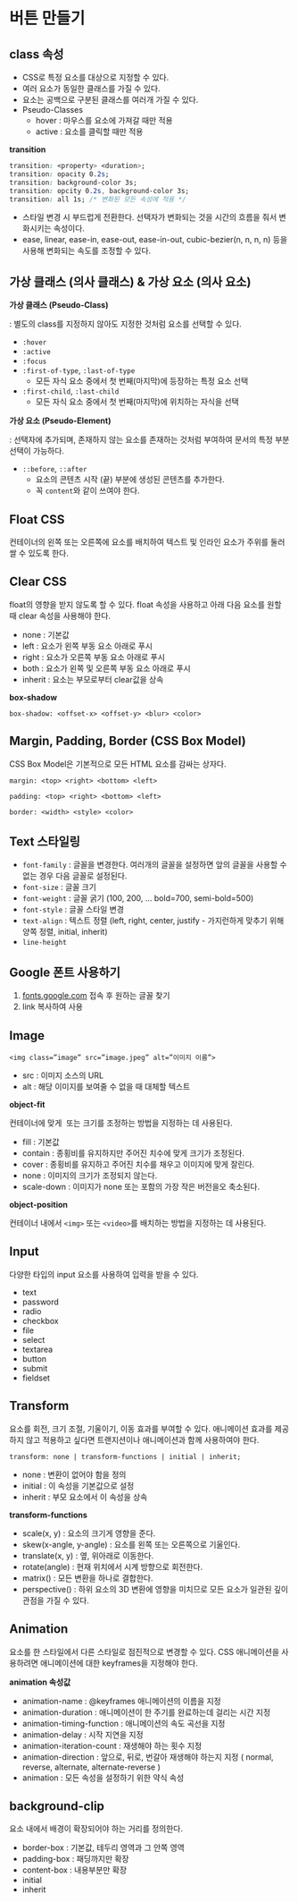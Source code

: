 # 버튼 만들기

## class 속성

- CSS로 특정 요소를 대상으로 지정할 수 있다.
- 여러 요소가 동일한 클래스를 가질 수 있다.
- 요소는 공백으로 구분된 클래스를 여러개 가질 수 있다.
- Pseudo-Classes
  - hover : 마우스를 요소에 가져갈 때만 적용
  - active : 요소를 클릭할 때만 적용

**transition**

```css
transition: <property> <duration>;
transition: opacity 0.2s;
transition: background-color 3s;
transition: opcity 0.2s, background-color 3s;
transition: all 1s; /* 변화된 모든 속성에 적용 */
```

- 스타일 변경 시 부드럽게 전환한다. 선택자가 변화되는 것을 시간의 흐름을 줘서 변화시키는 속성이다.
- ease, linear, ease-in, ease-out, ease-in-out, cubic-bezier(n, n, n, n) 등을 사용해 변화되는 속도를 조정할 수 있다.

## 가상 클래스 (의사 클래스) & 가상 요소 (의사 요소)

**가상 클래스 (Pseudo-Class)**

: 별도의 class를 지정하지 않아도 지정한 것처럼 요소를 선택할 수 있다.

- `:hover`
- `:active`
- `:focus`
- `:first-of-type`, `:last-of-type`
  - 모든 자식 요소 중에서 첫 번째(마지막)에 등장하는 특정 요소 선택
- `:first-child`, `:last-child`
  - 모든 자식 요소 중에서 첫 번째(마지막)에 위치하는 자식을 선택

**가상 요소 (Pseudo-Element)**

: 선택자에 추가되며, 존재하지 않는 요소를 존재하는 것처럼 부여하여 문서의 특정 부분 선택이 가능하다.

- `::before`, `::after`
  - 요소의 콘텐츠 시작 (끝) 부분에 생성된 콘텐츠를 추가한다.
  - 꼭 `content`와 같이 쓰여야 한다.

## Float CSS

컨테이너의 왼쪽 또는 오른쪽에 요소를 배치하여 텍스트 및 인라인 요소가 주위를 둘러쌀 수 있도록 한다.

## Clear CSS

float의 영향을 받지 않도록 할 수 있다. float 속성을 사용하고 아래 다음 요소를 원할 때 clear 속성을 사용해야 한다.

- none : 기본값
- left : 요소가 왼쪽 부동 요소 아래로 푸시
- right : 요소가 오른쪽 부동 요소 아래로 푸시
- both : 요소가 왼쪽 및 오른쪽 부동 요소 아래로 푸시
- inherit : 요소는 부모로부터 clear값을 상속

**box-shadow**

`box-shadow: <offset-x> <offset-y> <blur> <color>`

## Margin, Padding, Border (CSS Box Model)

CSS Box Model은 기본적으로 모든 HTML 요소를 감싸는 상자다.

`margin: <top> <right> <bottom> <left>`

`padding: <top> <right> <bottom> <left>`

`border: <width> <style> <color>`

## Text 스타일링

- `font-family` : 글꼴을 변경한다. 여러개의 글꼴을 설정하면 앞의 글꼴을 사용할 수 없는 경우 다음 글꼴로 설정된다.
- `font-size` : 글꼴 크기
- `font-weight` : 글꼴 굵기 (100, 200, … bold=700, semi-bold=500)
- `font-style` : 글꼴 스타일 변경
- `text-align` : 텍스트 정렬 (left, right, center, justify - 가지런하게 맞추기 위해 양쪽 정렬, initial, inherit)
- `line-height`

## Google 폰트 사용하기

1. [fonts.google.com](http://fonts.google.com) 접속 후 원하는 글꼴 찾기
2. link 복사하여 사용

## Image

`<img class=”image” src=”image.jpeg” alt=”이미지 이름”>`

- src : 이미지 소스의 URL
- alt : 해당 이미지를 보여줄 수 없을 때 대체할 텍스트

**object-fit**

컨테이너에 맞게 <img> 또는 <vidoe> 크기를 조정하는 방법을 지정하는 데 사용된다.

- fill : 기본값
- contain : 종횡비를 유지하지만 주어진 치수에 맞게 크기가 조정된다.
- cover : 종횡비를 유지하고 주어진 치수를 채우고 이미지에 맞게 잘린다.
- none : 이미지의 크기가 조정되지 않는다.
- scale-down : 이미지가 none 또는 포함의 가장 작은 버전을오 축소된다.

**object-position**

컨테이너 내에서 `<img>` 또는 `<video>`를 배치하는 방법을 지정하는 데 사용된다.

## Input

다양한 타입의 input 요소를 사용하여 입력을 받을 수 있다.

- text
- password
- radio
- checkbox
- file
- select
- textarea
- button
- submit
- fieldset

## Transform

요소를 회전, 크기 조절, 기울이기, 이동 효과를 부여할 수 있다. 애니메이션 효과를 제공하지 않고 적용하고 싶다면 트랜지션이나 애니메이션과 함께 사용하여야 한다.

`transform: none | transform-functions | initial | inherit;`

- none : 변환이 없어야 함을 정의
- initial : 이 속성을 기본값으로 설정
- inherit : 부모 요소에서 이 속성을 상속

**transform-functions**

- scale(x, y) : 요소의 크기게 영향을 준다.
- skew(x-angle, y-angle) : 요소를 왼쪽 또는 오른쪽으로 기울인다.
- translate(x, y) : 옆, 위아래로 이동한다.
- rotate(angle) : 현재 위치에서 시계 방향으로 회전한다.
- matrix() : 모든 변환을 하나로 결합한다.
- perspective() : 하위 요소의 3D 변환에 영향을 미치므로 모든 요소가 일관된 깊이 관점을 가질 수 있다.

## Animation

요소를 한 스타일에서 다른 스타일로 점진적으로 변경할 수 있다. CSS 애니메이션을 사용하려면 애니메이션에 대한 keyframes을 지정해야 한다.

**animation 속성값**

- animation-name : @keyframes 애니메이션의 이름을 지정
- animation-duration : 애니메이션이 한 주기를 완료하는데 걸리는 시간 지정
- animation-timing-function : 애니메이션의 속도 곡선을 지정
- animation-delay : 시작 지연을 지정
- animation-iteration-count : 재생해야 하는 횟수 지정
- animation-direction : 앞으로, 뒤로, 번갈아 재생해야 하는지 지정 ( normal, reverse, alternate, alternate-reverse )
- animation : 모든 속성을 설정하기 위한 약식 속성

## background-clip

요소 내에서 배경이 확장되어야 하는 거리를 정의한다.

- border-box : 기본값, 테두리 영역과 그 안쪽 영역
- padding-box : 패딩까지만 확장
- content-box : 내용부분만 확장
- initial
- inherit
